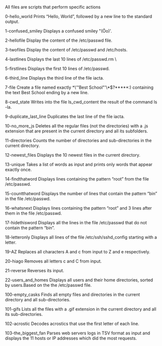 All files are scripts that perform specific actions

0-hello_world
Prints “Hello, World”, followed by a new line to the standard output.

1-confused_smiley
Displays a confused smiley "(Ôo)'.

2-hellofile
Display the content of the /etc/passwd file.

3-twofiles
Display the content of /etc/passwd and /etc/hosts.

4-lastlines
Displays the last 10 lines of /etc/passwd.rm \	

5-firstlines
Displays the first 10 lines of /etc/passwd.

6-third_line
Displays the third line of the file iacta.

7-file
Create a file named exactly \*\\'"Best School"\'\\*$\?\*\*\*\*\*:) containing the text Best School ending by a new line.

8-cwd_state
Writes into the file ls_cwd_content the result of the command ls -la.

9-duplicate_last_line
Duplicates the last line of the file iacta.

10-no_more_js
Deletes all the regular files (not the directories) with a .js extension that are present in the current directory and all its subfolders.

11-directories
Counts the number of directories and sub-directories in the current directory.

12-newest_files
Displays the 10 newest files in the current directory.

13-unique
Takes a list of words as input and prints only words that appear exactly once.

14-findthatword
Displays lines containing the pattern “root” from the file /etc/passwd.

15-countthatword
Displays the number of lines that contain the pattern “bin” in the file /etc/passwd.

16-whatsnext
Displays lines containing the pattern “root” and 3 lines after them in the file /etc/passwd.

17-hidethisword
Displays all the lines in the file /etc/passwd that do not contain the pattern “bin”.

18-letteronly
Displays all lines of the file /etc/ssh/sshd_config starting with a letter.

19-AZ
Replaces all characters A and c from input to Z and e respectively.

20-hiago 
Removes all letters c and C from input.

21-reverse
Reverses its input.

22-users_and_homes
Displays all users and their home directories, sorted by users.Based on the the /etc/passwd file.

100-empty_casks
Finds all empty files and directories in the current directory and all sub-directories.

101-gifs
Lists all the files with a .gif extension in the current directory and all its sub-directories.

102-acrostic
Decodes acrostics that use the first letter of each line.

103-the_biggest_fan
Parses web servers logs in TSV format as input and displays the 11 hosts or IP addresses which did the most requests.


